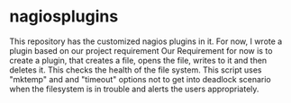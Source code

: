 # nagiosplugins
This repository has the customized nagios plugins in it. For now, I wrote a plugin based on our project requirement
Our Requirement for now is to create a plugin, that creates a file, opens the file, writes to it and then deletes it. This checks the health of the file system. This script uses "mktemp" and and "timeout" options not to get into deadlock scenario when the filesystem is in trouble and alerts the users appropriately.
